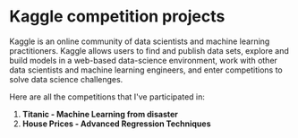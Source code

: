 # Kaggle competition projects
Kaggle is an online community of data scientists and machine learning practitioners. Kaggle allows users to find and publish data sets, explore and build models in a web-based data-science environment, work with other data scientists and machine learning engineers, and enter competitions to solve data science challenges.

Here are all the competitions that I've participated in:
1. **Titanic - Machine Learning from disaster**
2. **House Prices - Advanced Regression Techniques**
